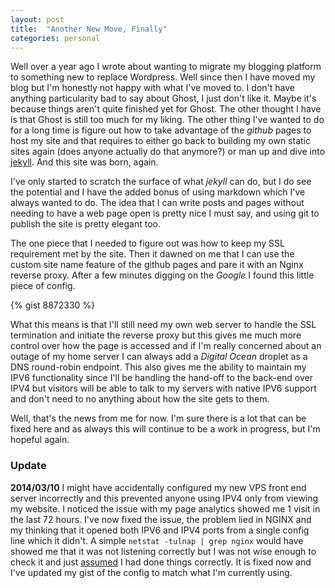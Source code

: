 ```yaml
---
layout: post
title:  "Another New Move, Finally"
categories: personal
---
```


Well over a year ago I wrote about wanting to migrate my blogging platform to something new to replace Wordpress. Well since then I have moved my blog but I'm honestly not happy with what I've moved to. I don't have anything particularity bad to say about Ghost, I just don't like it.<!-- more --> Maybe it's because things aren't quite finished yet for Ghost. The other thought I have is that Ghost is still too much for my liking. The other thing I've wanted to do for a long time is figure out how to take advantage of the *github* pages to host my site and that requires to either go back to building my own static sites again (does anyone actually do that anymore?) or man up and dive into [jekyll](http://jekyllrb.com). And this site was born, again.

I've only started to scratch the surface of what *jekyll* can do, but I do see the potential and I have the added bonus of using markdown which I've always wanted to do. The idea that I can write posts and pages without needing to have a web page open is pretty nice I must say, and using git to publish the site is pretty elegant too.

The one piece that I needed to figure out was how to keep my SSL requirement met by the site. Then it dawned on me that I can use the custom site name feature of the github pages and pare it with an Nginx reverse proxy. After a few minutes digging on the *Google* I found this little piece of config.

{% gist 8872330 %}

What this means is that I'll still need my own web server to handle the SSL termination and initiate the reverse proxy but this gives me much more control over how the page is accessed and if I'm really concerned about an outage of my home server I can always add a *Digital Ocean* droplet as a DNS round-robin endpoint. This also gives me the ability to maintain my IPV6 functionality since I'll be handling the hand-off to the back-end over IPV4 but visitors will be able to talk to my servers with native IPV6 support and don't need to no anything about how the site gets to them.

Well, that's the news from me for now. I'm sure there is a lot that can be fixed here and as always this will continue to be a work in progress, but I'm hopeful again.

### Update ###
**2014/03/10** 
I might have accidentally configured my new VPS front end server incorrectly and this prevented anyone using IPV4 only from viewing my website. I noticed the issue with my page analytics showed me 1 visit in the last 72 hours. I've now fixed the issue, the problem lied in NGINX and my thinking that it opened both IPV6 and IPV4 ports from a single config line which it didn't. A simple `netstat -tulnap | grep nginx` would have showed me that it was not listening correctly but I was not wise enough to check it and just [assumed](http://www.xkcd.com/1339/) I had done things correctly. It is fixed now and I've updated my gist of the config to match what I'm currently using.
